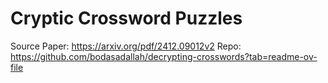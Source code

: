 # Cryptic Crossword Puzzles

Source Paper: https://arxiv.org/pdf/2412.09012v2
Repo: https://github.com/bodasadallah/decrypting-crosswords?tab=readme-ov-file

